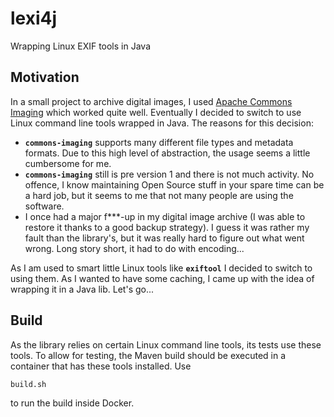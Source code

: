 # lexi4j
Wrapping Linux EXIF tools in Java

## Motivation
In a small project to archive digital images, I used [Apache Commons Imaging][commons-imaging] which worked quite well. Eventually I decided to switch to use Linux command line tools wrapped in Java. The reasons for this decision:

* **`commons-imaging`** supports many different file types and metadata formats. Due to this high level of abstraction, the usage seems a little cumbersome for me.
* **`commons-imaging`** still is pre version 1 and there is not much activity. No offence, I know maintaining Open Source stuff in your spare time can be a hard job, but it seems to me that not many people are using the software.
* I once had a major f***-up in my digital image archive (I was able to restore it thanks to a good backup strategy). I guess it was rather my fault than the library's, but it was really hard to figure out what went wrong. Long story short, it had to do with encoding...

As I am used to smart little Linux tools like **`exiftool`** I decided to switch to using them. As I wanted to have some caching, I came up with the idea of wrapping it in a Java lib. Let's go...

## Build
As the library relies on certain Linux command line tools, its tests use these tools. To allow for testing, the Maven build should be executed in a container that has these tools installed. Use

    build.sh

to run the build inside Docker.

[commons-imaging]: https://commons.apache.org/proper/commons-imaging/
